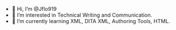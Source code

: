 - 👋 Hi, I’m @Jflo919
- 👀 I’m interested in Technical Writing and Communication. 
- 🌱 I’m currently learning XML, DITA XML, Authoring Tools, HTML.

<!---
Jflo919/Jflo919 is a ✨ special ✨ repository because its `README.md` (this file) appears on your GitHub profile.
You can click the Preview link to take a look at your changes.
--->
